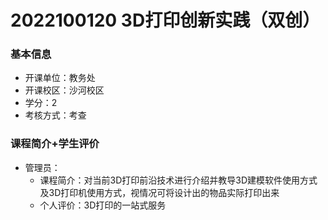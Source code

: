 # 2022100120 3D打印创新实践（双创）
### 基本信息
- 开课单位：教务处
- 开课校区：沙河校区
- 学分：2
- 考核方式：考查
### 课程简介+学生评价
- 管理员：
  - 课程简介：对当前3D打印前沿技术进行介绍并教导3D建模软件使用方式及3D打印机使用方式，视情况可将设计出的物品实际打印出来
  - 个人评价：3D打印的一站式服务